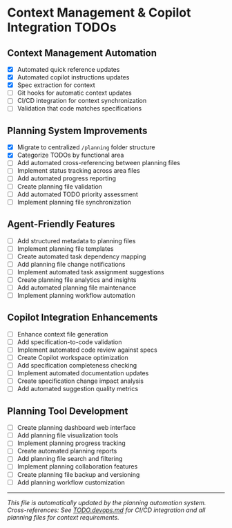 # Context Management & Copilot Integration TODOs

## Context Management Automation

- [x] Automated quick reference updates
- [x] Automated copilot instructions updates
- [x] Spec extraction for context
- [ ] Git hooks for automatic context updates
- [ ] CI/CD integration for context synchronization
- [ ] Validation that code matches specifications

## Planning System Improvements

- [x] Migrate to centralized `/planning` folder structure
- [x] Categorize TODOs by functional area
- [ ] Add automated cross-referencing between planning files
- [ ] Implement status tracking across area files
- [ ] Add automated progress reporting
- [ ] Create planning file validation
- [ ] Add automated TODO priority assessment
- [ ] Implement planning file synchronization

## Agent-Friendly Features

- [ ] Add structured metadata to planning files
- [ ] Implement planning file templates
- [ ] Create automated task dependency mapping
- [ ] Add planning file change notifications
- [ ] Implement automated task assignment suggestions
- [ ] Create planning file analytics and insights
- [ ] Add automated planning file maintenance
- [ ] Implement planning workflow automation

## Copilot Integration Enhancements

- [ ] Enhance context file generation
- [ ] Add specification-to-code validation
- [ ] Implement automated code review against specs
- [ ] Create Copilot workspace optimization
- [ ] Add specification completeness checking
- [ ] Implement automated documentation updates
- [ ] Create specification change impact analysis
- [ ] Add automated suggestion quality metrics

## Planning Tool Development

- [ ] Create planning dashboard web interface
- [ ] Add planning file visualization tools
- [ ] Implement planning progress tracking
- [ ] Create automated planning reports
- [ ] Add planning file search and filtering
- [ ] Implement planning collaboration features
- [ ] Create planning file backup and versioning
- [ ] Add planning workflow customization

---
*This file is automatically updated by the planning automation system.*
*Cross-references: See [TODO.devops.md](TODO.devops.md) for CI/CD integration and all planning files for context requirements.*